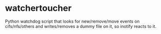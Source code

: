 # watchertoucher
Python watchdog script that looks for new/remove/move events on cifs/nfs/others and writes/removes a dummy file on it, so inotify reacts to it.
